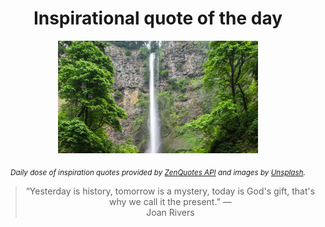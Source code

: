 
<div align="center">

# Inspirational quote of the day

<img src="./data/photo.jpeg" alt="Beautiful nature photo" width="320" height="180">

<sub><i>Daily dose of inspiration quotes provided by [ZenQuotes API](https://zenquotes.io/) and images by [Unsplash](https://unsplash.com/).</i></sub>


<blockquote>&ldquo;Yesterday is history, tomorrow is a mystery, today is God's gift, that's why we call it the present.&rdquo; &mdash; <footer>Joan Rivers</footer></blockquote>

</div>
